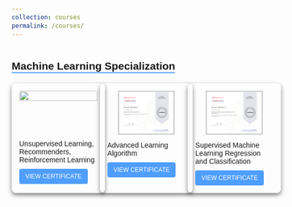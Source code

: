 ```yaml
---
collection: courses
permalink: /courses/
---
```


<html lang="en">
<head>
    <meta charset="UTF-8">
    <meta name="viewport" content="width=device-width, initial-scale=1.0">
   <style>
        body {
            font-family: Arial, sans-serif;
            padding: 20px;
        }
        h2 {
            border-bottom: 2px solid #4f9efd;
            display: inline-block;
            margin-bottom: 20px;
        }
        .certificate-container {
            display: grid;
            grid-template-columns: repeat(3, 1fr);
            gap: 20px;
        }
        .certificate-card {
            padding: 15px;
            border-radius: 8px;
            width: 100%;
            box-shadow: 0 4px 8px rgba(0, 0, 0, 0.5);
        }
        .certificate-card img {
            width: 100%;
            height: auto; /* Allow the height to adjust automatically */
            max-height: 250px; /* Limit the max height */
            object-fit: contain; /* Ensures image is fully contained without being cut off */
            border-radius: 4px;
            aspect-ratio: 16 / 9; /* Maintain a proper aspect ratio (16:9, you can change this if needed) */
        }
        .certificate-title {
            font-size: 14px; /* Reduced font size for the certificate title */
            margin: 10px 0;
        }
        .view-button {
            background-color: #4f9efd;
            color: white;
            padding: 8px 12px; /* Reduced padding for smaller button */
            border: none;
            border-radius: 4px;
            text-decoration: none;
            display: inline-block;
            text-align: center;
            font-size: 12px; /* Reduced font size for the button */
            transition: background-color 0.3s ease;
        }
        .view-button:hover {
            background-color: #3b7dd8;
        }
    </style>
</head>
<body>
    <h2>Machine Learning Specialization</h2>
    <div class="certificate-container">
        <div class="certificate-card">
            <img src="/mnt/data/image.png">
            <div class="certificate-title">Unsupervised Learning, Recommenders, Reinforcement Learning</div>
            <a href="https://example.com/certificate1" class="view-button" target="_blank">VIEW CERTIFICATE</a>
        </div>

<div class="certificate-card">
            <img src="../images/Certificate_Advanced Learning Algorithm.png">
            <div class="certificate-title">Advanced Learning Algorithm</div>
            <a href="https://www.coursera.org/account/accomplishments/verify/BY6CVHMA9COE" class="view-button" target="_blank">VIEW CERTIFICATE</a>
        </div>

 <div class="certificate-card">
            <img src="../images/Certificate_Supervised Machine Learning Regression and Classification.png">
            <div class="certificate-title">Supervised Machine Learning Regression and Classification</div>
            <a href="https://www.coursera.org/account/accomplishments/verify/645YUM5RE5TN" class="view-button" target="_blank">VIEW CERTIFICATE</a>
        </div>
    </div>
</body>
</html>
